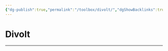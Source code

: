 ```yaml
---
{"dg-publish":true,"permalink":"/toolbox/divolt/","dgShowBacklinks":true,"dgShowLocalGraph":true}
---
```


# Divolt
---


